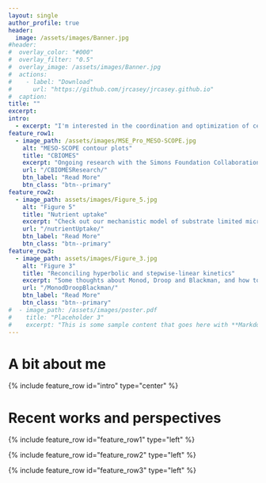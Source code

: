```yaml
---
layout: single
author_profile: true
header:
  image: /assets/images/Banner.jpg
#header:
#  overlay_color: "#000"
#  overlay_filter: "0.5"
#  overlay_image: /assets/images/Banner.jpg
#  actions:
#    - label: "Download"
#      url: "https://github.com/jrcasey/jrcasey.github.io"
#  caption: 
title: ""
excerpt:
intro: 
  - excerpt: "I'm interested in the coordination and optimization of cellular scale processes, how objectives are influenced by the flow of information between tiers of biological organization, and how all this complexity is imprinted in the genetic code. I enjoy thinking about these layers of biological complexity as they relate to the ecology and biogeochemistry of the oceans."
feature_row1:
  - image_path: /assets/images/MSE_Pro_MESO-SCOPE.jpg
    alt: "MESO-SCOPE contour plots"
    title: "CBIOMES"
    excerpt: "Ongoing research with the Simons Foundation Collaboration on Biogeochemical Modeling of Marine Ecosystems. Watch a narrated slide show of what's in the works and check out a case-study applying detailed mechanistic models of *Prochlorococcus* physiology and metabolism across an eddy-dipole."
    url: "/CBIOMESResearch/"
    btn_label: "Read More"
    btn_class: "btn--primary"
feature_row2:
  - image_path: assets/images/Figure_5.jpg
    alt: "Figure 5"
    title: "Nutrient uptake"
    excerpt: "Check out our mechanistic model of substrate limited microbial growth kinetics. A way to derive nutrient transport rates from physiological data."
    url: "/nutrientUptake/"
    btn_label: "Read More"
    btn_class: "btn--primary"
feature_row3:
  - image_path: assets/images/Figure_3.jpg
    alt: "Figure 3"
    title: "Reconciling hyperbolic and stepwise-linear kinetics"
    excerpt: "Some thoughts about Monod, Droop and Blackman, and how to reconcile them with a mechanistic model."
    url: "/MonodDroopBlackman/"
    btn_label: "Read More"
    btn_class: "btn--primary"
#  - image_path: /assets/images/poster.pdf
#    title: "Placeholder 3"
#    excerpt: "This is some sample content that goes here with **Markdown** formatting."
---
```


# A bit about me
{% include feature_row id="intro" type="center" %}

# Recent works and perspectives

{% include feature_row id="feature_row1" type="left" %} 

{% include feature_row id="feature_row2" type="left" %}

{% include feature_row id="feature_row3" type="left" %}